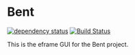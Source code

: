 # Bent

[![dependency status](https://deps.rs/repo/github/p6nj/bent/status.svg)](https://deps.rs/repo/github/p6nj/bent)
[![Build Status](https://github.com/p6nj/bent/workflows/CI/badge.svg)](https://github.com/p6nj/bent/actions?workflow=CI)

This is the eframe GUI for the Bent project.
